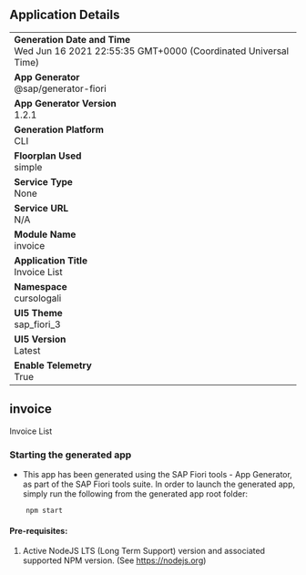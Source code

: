 ## Application Details
|               |
| ------------- |
|**Generation Date and Time**<br>Wed Jun 16 2021 22:55:35 GMT+0000 (Coordinated Universal Time)|
|**App Generator**<br>@sap/generator-fiori|
|**App Generator Version**<br>1.2.1|
|**Generation Platform**<br>CLI|
|**Floorplan Used**<br>simple|
|**Service Type**<br>None|
|**Service URL**<br>N/A
|**Module Name**<br>invoice|
|**Application Title**<br>Invoice List|
|**Namespace**<br>cursologali|
|**UI5 Theme**<br>sap_fiori_3|
|**UI5 Version**<br>Latest|
|**Enable Telemetry**<br>True|

## invoice

Invoice List

### Starting the generated app

-   This app has been generated using the SAP Fiori tools - App Generator, as part of the SAP Fiori tools suite.  In order to launch the generated app, simply run the following from the generated app root folder:

```
    npm start
```

#### Pre-requisites:

1. Active NodeJS LTS (Long Term Support) version and associated supported NPM version.  (See https://nodejs.org)


